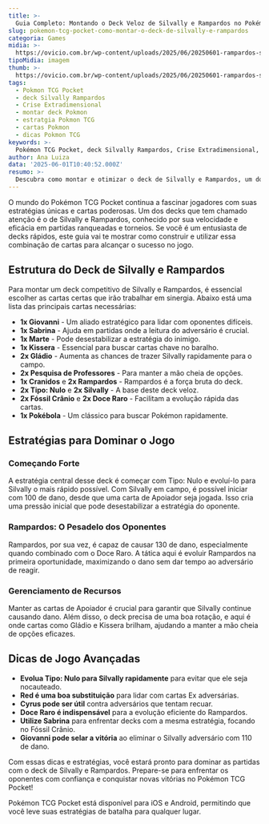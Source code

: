 ```yaml
---
title: >-
  Guia Completo: Montando o Deck Veloz de Silvally e Rampardos no Pokémon TCG Pocket
slug: pokemon-tcg-pocket-como-montar-o-deck-de-silvally-e-rampardos
categoria: Games
midia: >-
  https://ovicio.com.br/wp-content/uploads/2025/06/20250601-rampardos-silvally-pokemon-pocket-deck-guide.webp
tipoMidia: imagem
thumb: >-
  https://ovicio.com.br/wp-content/uploads/2025/06/20250601-rampardos-silvally-pokemon-pocket-deck-guide.webp
tags:
  - Pokmon TCG Pocket
  - deck Silvally Rampardos
  - Crise Extradimensional
  - montar deck Pokmon
  - estratgia Pokmon TCG
  - cartas Pokmon
  - dicas Pokmon TCG
keywords: >-
  Pokémon TCG Pocket, deck Silvally Rampardos, Crise Extradimensional, montar deck Pokémon, estratégia Pokémon TCG, cartas Pokémon, dicas Pokémon TCG
author: Ana Luiza
data: '2025-06-01T10:40:52.000Z'
resumo: >-
  Descubra como montar e otimizar o deck de Silvally e Rampardos, um dos mais rápidos e eficientes da coleção Crise Extradimensional no Pokémon TCG Pocket.
---
```


O mundo do Pokémon TCG Pocket continua a fascinar jogadores com suas estratégias únicas e cartas poderosas. Um dos decks que tem chamado atenção é o de Silvally e Rampardos, conhecido por sua velocidade e eficácia em partidas ranqueadas e torneios. Se você é um entusiasta de decks rápidos, este guia vai te mostrar como construir e utilizar essa combinação de cartas para alcançar o sucesso no jogo.

## Estrutura do Deck de Silvally e Rampardos

Para montar um deck competitivo de Silvally e Rampardos, é essencial escolher as cartas certas que irão trabalhar em sinergia. Abaixo está uma lista das principais cartas necessárias:

* **1x Giovanni** - Um aliado estratégico para lidar com oponentes difíceis.
* **1x Sabrina** - Ajuda em partidas onde a leitura do adversário é crucial.
* **1x Marte** - Pode desestabilizar a estratégia do inimigo.
* **1x Kissera** - Essencial para buscar cartas chave no baralho.
* **2x Gládio** - Aumenta as chances de trazer Silvally rapidamente para o campo.
* **2x Pesquisa de Professores** - Para manter a mão cheia de opções.
* **1x Cranidos** e **2x Rampardos** - Rampardos é a força bruta do deck.
* **2x Tipo: Nulo** e **2x Silvally** - A base deste deck veloz.
* **2x Fóssil Crânio** e **2x Doce Raro** - Facilitam a evolução rápida das cartas.
* **1x Pokébola** - Um clássico para buscar Pokémon rapidamente.

## Estratégias para Dominar o Jogo

### Começando Forte

A estratégia central desse deck é começar com Tipo: Nulo e evoluí-lo para Silvally o mais rápido possível. Com Silvally em campo, é possível iniciar com 100 de dano, desde que uma carta de Apoiador seja jogada. Isso cria uma pressão inicial que pode desestabilizar a estratégia do oponente.

### Rampardos: O Pesadelo dos Oponentes

Rampardos, por sua vez, é capaz de causar 130 de dano, especialmente quando combinado com o Doce Raro. A tática aqui é evoluir Rampardos na primeira oportunidade, maximizando o dano sem dar tempo ao adversário de reagir.

### Gerenciamento de Recursos

Manter as cartas de Apoiador é crucial para garantir que Silvally continue causando dano. Além disso, o deck precisa de uma boa rotação, e aqui é onde cartas como Gládio e Kissera brilham, ajudando a manter a mão cheia de opções eficazes.

## Dicas de Jogo Avançadas

* **Evolua Tipo: Nulo para Silvally rapidamente** para evitar que ele seja nocauteado.
* **Red é uma boa substituição** para lidar com cartas Ex adversárias.
* **Cyrus pode ser útil** contra adversários que tentam recuar.
* **Doce Raro é indispensável** para a evolução eficiente do Rampardos.
* **Utilize Sabrina** para enfrentar decks com a mesma estratégia, focando no Fóssil Crânio.
* **Giovanni pode selar a vitória** ao eliminar o Silvally adversário com 110 de dano.

Com essas dicas e estratégias, você estará pronto para dominar as partidas com o deck de Silvally e Rampardos. Prepare-se para enfrentar os oponentes com confiança e conquistar novas vitórias no Pokémon TCG Pocket!

Pokémon TCG Pocket está disponível para iOS e Android, permitindo que você leve suas estratégias de batalha para qualquer lugar.
